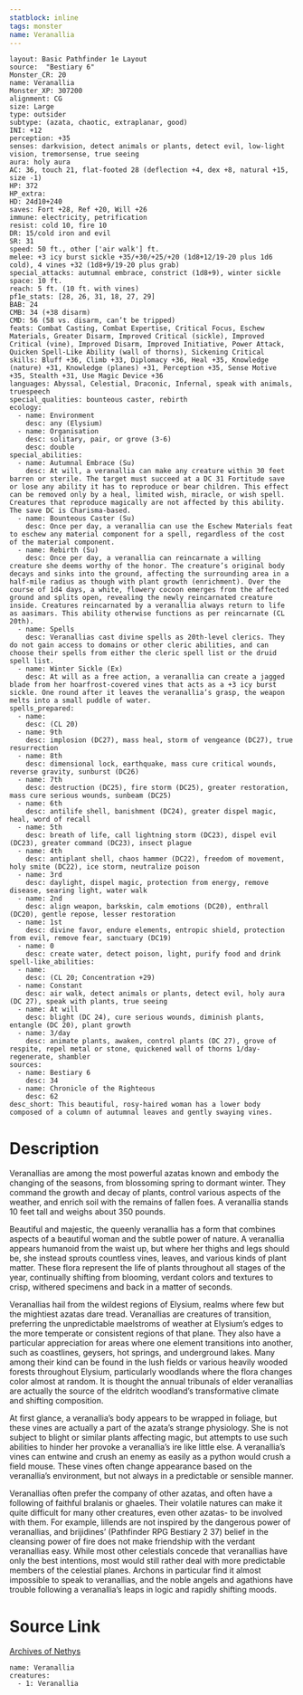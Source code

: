 ```yaml
---
statblock: inline
tags: monster
name: Veranallia
---
```

```statblock
layout: Basic Pathfinder 1e Layout
source:  "Bestiary 6"
Monster_CR: 20
name: Veranallia
Monster_XP: 307200
alignment: CG
size: Large
type: outsider
subtype: (azata, chaotic, extraplanar, good)
INI: +12
perception: +35
senses: darkvision, detect animals or plants, detect evil, low-light vision, tremorsense, true seeing
aura: holy aura
AC: 36, touch 21, flat-footed 28 (deflection +4, dex +8, natural +15, size -1)
HP: 372
HP_extra: 
HD: 24d10+240
saves: Fort +28, Ref +20, Will +26
immune: electricity, petrification
resist: cold 10, fire 10
DR: 15/cold iron and evil
SR: 31
speed: 50 ft., other ['air walk'] ft.
melee: +3 icy burst sickle +35/+30/+25/+20 (1d8+12/19-20 plus 1d6 cold), 4 vines +32 (1d8+9/19-20 plus grab)
special_attacks: autumnal embrace, constrict (1d8+9), winter sickle
space: 10 ft.
reach: 5 ft. (10 ft. with vines)
pf1e_stats: [28, 26, 31, 18, 27, 29]
BAB: 24
CMB: 34 (+38 disarm)
CMD: 56 (58 vs. disarm, can’t be tripped)
feats: Combat Casting, Combat Expertise, Critical Focus, Eschew Materials, Greater Disarm, Improved Critical (sickle), Improved Critical (vine), Improved Disarm, Improved Initiative, Power Attack, Quicken Spell-Like Ability (wall of thorns), Sickening Critical
skills: Bluff +36, Climb +33, Diplomacy +36, Heal +35, Knowledge (nature) +31, Knowledge (planes) +31, Perception +35, Sense Motive +35, Stealth +31, Use Magic Device +36
languages: Abyssal, Celestial, Draconic, Infernal, speak with animals, truespeech
special_qualities: bounteous caster, rebirth
ecology:
  - name: Environment
    desc: any (Elysium)
  - name: Organisation
    desc: solitary, pair, or grove (3-6)
    desc: double
special_abilities:
  - name: Autumnal Embrace (Su)
    desc: At will, a veranallia can make any creature within 30 feet barren or sterile. The target must succeed at a DC 31 Fortitude save or lose any ability it has to reproduce or bear children. This effect can be removed only by a heal, limited wish, miracle, or wish spell. Creatures that reproduce magically are not affected by this ability. The save DC is Charisma-based.
  - name: Bounteous Caster (Su)
    desc: Once per day, a veranallia can use the Eschew Materials feat to eschew any material component for a spell, regardless of the cost of the material component.
  - name: Rebirth (Su)
    desc: Once per day, a veranallia can reincarnate a willing creature she deems worthy of the honor. The creature’s original body decays and sinks into the ground, affecting the surrounding area in a half-mile radius as though with plant growth (enrichment). Over the course of 1d4 days, a white, flowery cocoon emerges from the affected ground and splits open, revealing the newly reincarnated creature inside. Creatures reincarnated by a veranallia always return to life as aasimars. This ability otherwise functions as per reincarnate (CL 20th).
  - name: Spells
    desc: Veranallias cast divine spells as 20th-level clerics. They do not gain access to domains or other cleric abilities, and can choose their spells from either the cleric spell list or the druid spell list.
  - name: Winter Sickle (Ex)
    desc: At will as a free action, a veranallia can create a jagged blade from her hoarfrost-covered vines that acts as a +3 icy burst sickle. One round after it leaves the veranallia’s grasp, the weapon melts into a small puddle of water.
spells_prepared:
  - name:
    desc: (CL 20)
  - name: 9th
    desc: implosion (DC27), mass heal, storm of vengeance (DC27), true resurrection
  - name: 8th
    desc: dimensional lock, earthquake, mass cure critical wounds, reverse gravity, sunburst (DC26)
  - name: 7th
    desc: destruction (DC25), fire storm (DC25), greater restoration, mass cure serious wounds, sunbeam (DC25)
  - name: 6th
    desc: antilife shell, banishment (DC24), greater dispel magic, heal, word of recall
  - name: 5th
    desc: breath of life, call lightning storm (DC23), dispel evil (DC23), greater command (DC23), insect plague
  - name: 4th
    desc: antiplant shell, chaos hammer (DC22), freedom of movement, holy smite (DC22), ice storm, neutralize poison
  - name: 3rd
    desc: daylight, dispel magic, protection from energy, remove disease, searing light, water walk
  - name: 2nd
    desc: align weapon, barkskin, calm emotions (DC20), enthrall (DC20), gentle repose, lesser restoration
  - name: 1st
    desc: divine favor, endure elements, entropic shield, protection from evil, remove fear, sanctuary (DC19)
  - name: 0
    desc: create water, detect poison, light, purify food and drink
spell-like_abilities:
  - name:
    desc: (CL 20; Concentration +29)
  - name: Constant
    desc: air walk, detect animals or plants, detect evil, holy aura (DC 27), speak with plants, true seeing
  - name: At will
    desc: blight (DC 24), cure serious wounds, diminish plants, entangle (DC 20), plant growth
  - name: 3/day
    desc: animate plants, awaken, control plants (DC 27), grove of respite, repel metal or stone, quickened wall of thorns 1/day-regenerate, shambler
sources:
  - name: Bestiary 6
    desc: 34
  - name: Chronicle of the Righteous
    desc: 62
desc_short: This beautiful, rosy-haired woman has a lower body composed of a column of autumnal leaves and gently swaying vines.
```
# Description
Veranallias are among the most powerful azatas known and embody the changing of the seasons, from blossoming spring to dormant winter. They command the growth and decay of plants, control various aspects of the weather, and enrich soil with the remains of fallen foes. A veranallia stands 10 feet tall and weighs about 350 pounds. 

Beautiful and majestic, the queenly veranallia has a form that combines aspects of a beautiful woman and the subtle power of nature. A veranallia appears humanoid from the waist up, but where her thighs and legs should be, she instead sprouts countless vines, leaves, and various kinds of plant matter. These flora represent the life of plants throughout all stages of the year, continually shifting from blooming, verdant colors and textures to crisp, withered specimens and back in a matter of seconds. 

Veranallias hail from the wildest regions of Elysium, realms where few but the mightiest azatas dare tread. Veranallias are creatures of transition, preferring the unpredictable maelstroms of weather at Elysium’s edges to the more temperate or consistent regions of that plane. They also have a particular appreciation for areas where one element transitions into another, such as coastlines, geysers, hot springs, and underground lakes. Many among their kind can be found in the lush fields or various heavily wooded forests throughout Elysium, particularly woodlands where the flora changes color almost at random. It is thought the annual tribunals of elder veranallias are actually the source of the eldritch woodland’s transformative climate and shifting composition. 

At first glance, a veranallia’s body appears to be wrapped in foliage, but these vines are actually a part of the azata’s strange physiology. She is not subject to blight or similar plants affecting magic, but attempts to use such abilities to hinder her provoke a veranallia’s ire like little else. A veranallia’s vines can entwine and crush an enemy as easily as a python would crush a field mouse. These vines often change appearance based on the veranallia’s environment, but not always in a predictable or sensible manner. 

Veranallias often prefer the company of other azatas, and often have a following of faithful bralanis or ghaeles. Their volatile natures can make it quite difficult for many other creatures, even other azatas- to be involved with them. For example, lillends are not inspired by the dangerous power of veranallias, and brijidines’ (Pathfinder RPG Bestiary 2 37) belief in the cleansing power of fire does not make friendship with the verdant veranallias easy. While most other celestials concede that veranallias have only the best intentions, most would still rather deal with more predictable members of the celestial planes. Archons in particular find it almost impossible to speak to veranallias, and the noble angels and agathions have trouble following a veranallia’s leaps in logic and rapidly shifting moods.
# Source Link
[Archives of Nethys](https://aonprd.com/MonsterDisplay.aspx?ItemName=Veranallia)
```encounter-table
name: Veranallia
creatures:
  - 1: Veranallia
```
